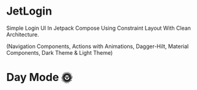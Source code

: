# JetLogin
Simple Login UI In Jetpack Compose Using Constraint Layout With Clean Architecture.

(Navigation Components,
Actions with Animations, 
Dagger-Hilt,
Material Components,
Dark Theme & Light Theme)

# Day Mode 🌞


